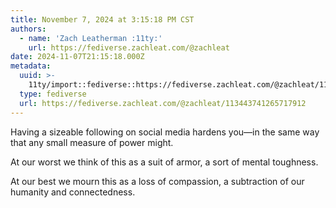 ```yaml
---
title: November 7, 2024 at 3:15:18 PM CST
authors:
  - name: 'Zach Leatherman :11ty:'
    url: https://fediverse.zachleat.com/@zachleat
date: 2024-11-07T21:15:18.000Z
metadata:
  uuid: >-
    11ty/import::fediverse::https://fediverse.zachleat.com/@zachleat/113443741265717912
  type: fediverse
  url: https://fediverse.zachleat.com/@zachleat/113443741265717912
---
```

Having a sizeable following on social media hardens you—in the same way that any small measure of power might.

At our worst we think of this as a suit of armor, a sort of mental toughness.

At our best we mourn this as a loss of compassion, a subtraction of our humanity and connectedness.
